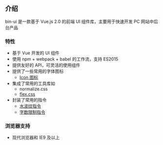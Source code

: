 ## 介绍

bin-ui 是一款基于 Vue.js 2.0 的前端 UI 组件库，主要用于快速开发 PC 网站中后台产品

### 特性
- 基于 Vue 开发的 UI 组件
- 使用 npm + webpack + babel 的工作流，支持 ES2015
- 提供友好的 API，可灵活的使用组件
- 提供了一些常用的字体图标
    - [Icon 图标](/#/icon)
- 集成了常用的工具库如
    - normalize.css
  -   [flex.css](https://github.com/lzxb/flex.css)
- 封装了常用的指令
    - [水波纹指令](/#/directive)
    - [字数限制指令](/#/directive)

### 浏览器支持
- 现代浏览器和 IE9 及以上

